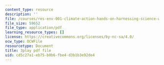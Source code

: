```yaml
---
content_type: resource
description: ''
file: /courses/res-env-001-climate-action-hands-on-harnessing-science-with-communities-to-cut-carbon-january-iap-2017/cd5c27a1eb75b0b6fbe4d3b1b3e92de4_jBoDIObtJQw.pdf
file_size: 59652
file_type: application/pdf
learning_resource_types: []
license: https://creativecommons.org/licenses/by-nc-sa/4.0/
ocw_type: OCWFile
resourcetype: Document
title: 3play pdf file
uid: cd5c27a1-eb75-b0b6-fbe4-d3b1b3e92de4
---
```

